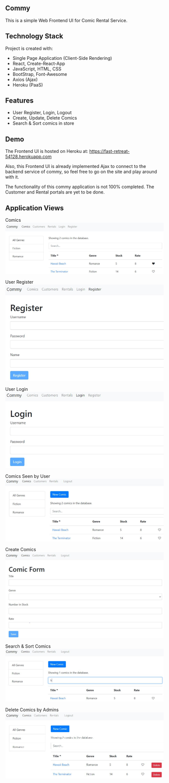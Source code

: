 ## Commy

This is a simple Web Frontend UI for Comic Rental Service.

## Technology Stack

Project is created with:

- Single Page Application (Client-Side Rendering)
- React, Create-React-App
- JavaScript, HTML, CSS
- BootStrap, Font-Awesome
- Axios (Ajax)
- Heroku (PaaS)

## Features

- User Register, Login, Logout
- Create, Update, Delete Comics
- Search & Sort comics in store

## Demo

The Frontend UI is hosted on Heroku at:
https://fast-retreat-54128.herokuapp.com

Also, this Frontend UI is already implemented Ajax to connect to the backend service of commy, so feel free to go on the site and play around with it.

The functionality of this commy application is not 100% completed. The Customer and Rental portals are yet to be done.

## Application Views

Comics
![alt text](https://github.com/taweihuangdavid/commy_FE/blob/master/images_in_readme/Comics.JPG)

User Register
![alt text](https://github.com/taweihuangdavid/commy_FE/blob/master/images_in_readme/registerUser.JPG)

User Login
![alt text](https://github.com/taweihuangdavid/commy_FE/blob/master/images_in_readme/loginUser.JPG)

Comics Seen by User
![alt text](https://github.com/taweihuangdavid/commy_FE/blob/master/images_in_readme/userComics.JPG)

Create Comics
![alt text](https://github.com/taweihuangdavid/commy_FE/blob/master/images_in_readme/createComics.JPG)

Search & Sort Comics
![alt text](https://github.com/taweihuangdavid/commy_FE/blob/master/images_in_readme/searchComics.JPG)

Delete Comics by Admins
![alt text](https://github.com/taweihuangdavid/commy_FE/blob/master/images_in_readme/adminComics.JPG)
